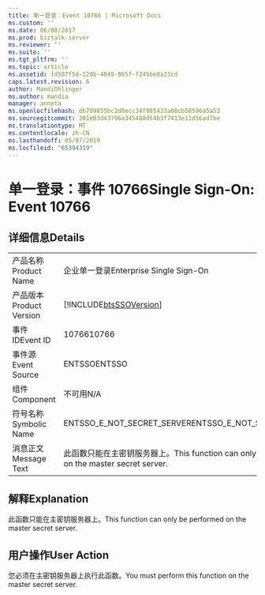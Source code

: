 ```yaml
---
title: 单一登录：Event 10766 | Microsoft Docs
ms.custom: ''
ms.date: 06/08/2017
ms.prod: biztalk-server
ms.reviewer: ''
ms.suite: ''
ms.tgt_pltfrm: ''
ms.topic: article
ms.assetid: fd587f5d-120b-4849-865f-f245be8a23cd
caps.latest.revision: 6
author: MandiOhlinger
ms.author: mandia
manager: anneta
ms.openlocfilehash: db709855bc2d8ecc34f985433a08cb58596a5a53
ms.sourcegitcommit: 381e83d43796a345488d54b3f7413e11d56ad7be
ms.translationtype: MT
ms.contentlocale: zh-CN
ms.lasthandoff: 05/07/2019
ms.locfileid: "65394319"
---
```

# <a name="single-sign-on-event-10766"></a><span data-ttu-id="b9f6b-102">单一登录：事件 10766</span><span class="sxs-lookup"><span data-stu-id="b9f6b-102">Single Sign-On: Event 10766</span></span>
## <a name="details"></a><span data-ttu-id="b9f6b-103">详细信息</span><span class="sxs-lookup"><span data-stu-id="b9f6b-103">Details</span></span>  
  
|                 |                                                                  |
|-----------------|------------------------------------------------------------------|
|  <span data-ttu-id="b9f6b-104">产品名称</span><span class="sxs-lookup"><span data-stu-id="b9f6b-104">Product Name</span></span>   |                    <span data-ttu-id="b9f6b-105">企业单一登录</span><span class="sxs-lookup"><span data-stu-id="b9f6b-105">Enterprise Single Sign-On</span></span>                     |
| <span data-ttu-id="b9f6b-106">产品版本</span><span class="sxs-lookup"><span data-stu-id="b9f6b-106">Product Version</span></span> |    [!INCLUDE[btsSSOVersion](../includes/btsssoversion-md.md)]    |
|    <span data-ttu-id="b9f6b-107">事件 ID</span><span class="sxs-lookup"><span data-stu-id="b9f6b-107">Event ID</span></span>     |                              <span data-ttu-id="b9f6b-108">10766</span><span class="sxs-lookup"><span data-stu-id="b9f6b-108">10766</span></span>                               |
|  <span data-ttu-id="b9f6b-109">事件源</span><span class="sxs-lookup"><span data-stu-id="b9f6b-109">Event Source</span></span>   |                              <span data-ttu-id="b9f6b-110">ENTSSO</span><span class="sxs-lookup"><span data-stu-id="b9f6b-110">ENTSSO</span></span>                              |
|    <span data-ttu-id="b9f6b-111">组件</span><span class="sxs-lookup"><span data-stu-id="b9f6b-111">Component</span></span>    |                               <span data-ttu-id="b9f6b-112">不可用</span><span class="sxs-lookup"><span data-stu-id="b9f6b-112">N/A</span></span>                                |
|  <span data-ttu-id="b9f6b-113">符号名称</span><span class="sxs-lookup"><span data-stu-id="b9f6b-113">Symbolic Name</span></span>  |                    <span data-ttu-id="b9f6b-114">ENTSSO_E_NOT_SECRET_SERVER</span><span class="sxs-lookup"><span data-stu-id="b9f6b-114">ENTSSO_E_NOT_SECRET_SERVER</span></span>                    |
|  <span data-ttu-id="b9f6b-115">消息正文</span><span class="sxs-lookup"><span data-stu-id="b9f6b-115">Message Text</span></span>   | <span data-ttu-id="b9f6b-116">此函数只能在主密钥服务器上。</span><span class="sxs-lookup"><span data-stu-id="b9f6b-116">This function can only be performed on the master secret server.</span></span> |
  
## <a name="explanation"></a><span data-ttu-id="b9f6b-117">解释</span><span class="sxs-lookup"><span data-stu-id="b9f6b-117">Explanation</span></span>  
 <span data-ttu-id="b9f6b-118">此函数只能在主密钥服务器上。</span><span class="sxs-lookup"><span data-stu-id="b9f6b-118">This function can only be performed on the master secret server.</span></span>  
  
## <a name="user-action"></a><span data-ttu-id="b9f6b-119">用户操作</span><span class="sxs-lookup"><span data-stu-id="b9f6b-119">User Action</span></span>  
 <span data-ttu-id="b9f6b-120">您必须在主密钥服务器上执行此函数。</span><span class="sxs-lookup"><span data-stu-id="b9f6b-120">You must perform this function on the master secret server.</span></span>